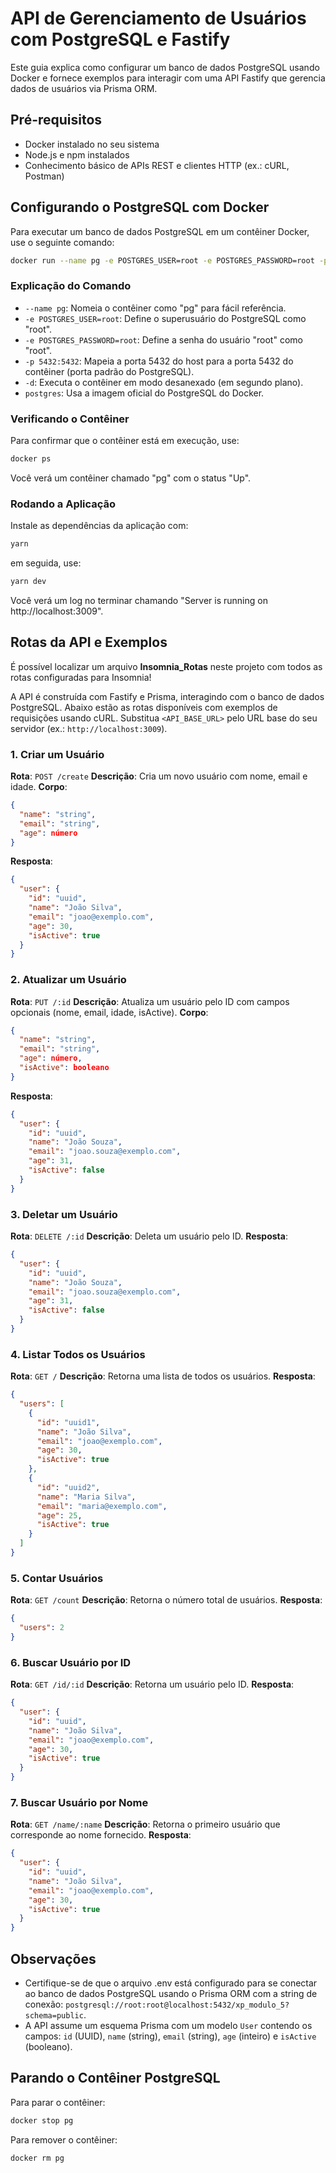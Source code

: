 # API de Gerenciamento de Usuários com PostgreSQL e Fastify

Este guia explica como configurar um banco de dados PostgreSQL usando Docker e fornece exemplos para interagir com uma API Fastify que gerencia dados de usuários via Prisma ORM.

## Pré-requisitos

- Docker instalado no seu sistema
- Node.js e npm instalados
- Conhecimento básico de APIs REST e clientes HTTP (ex.: cURL, Postman)

## Configurando o PostgreSQL com Docker

Para executar um banco de dados PostgreSQL em um contêiner Docker, use o seguinte comando:

```bash
docker run --name pg -e POSTGRES_USER=root -e POSTGRES_PASSWORD=root -p 5432:5432 -d postgres
```

### Explicação do Comando
- `--name pg`: Nomeia o contêiner como "pg" para fácil referência.
- `-e POSTGRES_USER=root`: Define o superusuário do PostgreSQL como "root".
- `-e POSTGRES_PASSWORD=root`: Define a senha do usuário "root" como "root".
- `-p 5432:5432`: Mapeia a porta 5432 do host para a porta 5432 do contêiner (porta padrão do PostgreSQL).
- `-d`: Executa o contêiner em modo desanexado (em segundo plano).
- `postgres`: Usa a imagem oficial do PostgreSQL do Docker.

### Verificando o Contêiner
Para confirmar que o contêiner está em execução, use:
```bash
docker ps
```
Você verá um contêiner chamado "pg" com o status "Up".

### Rodando a Aplicação
Instale as dependências da aplicação com:
```bash
yarn
```

em seguida, use:

```bash
yarn dev
```
Você verá um log no terminar chamando "Server is running on http://localhost:3009".

## Rotas da API e Exemplos

É possível localizar um arquivo **Insomnia_Rotas** neste projeto com todos as rotas configuradas para Insomnia!

A API é construída com Fastify e Prisma, interagindo com o banco de dados PostgreSQL. Abaixo estão as rotas disponíveis com exemplos de requisições usando cURL. Substitua `<API_BASE_URL>` pelo URL base do seu servidor (ex.: `http://localhost:3009`).

### 1. Criar um Usuário
**Rota**: `POST /create`
**Descrição**: Cria um novo usuário com nome, email e idade.
**Corpo**:
```json
{
  "name": "string",
  "email": "string",
  "age": número
}
```
**Resposta**:
```json
{
  "user": {
    "id": "uuid",
    "name": "João Silva",
    "email": "joao@exemplo.com",
    "age": 30,
    "isActive": true
  }
}
```

### 2. Atualizar um Usuário
**Rota**: `PUT /:id`
**Descrição**: Atualiza um usuário pelo ID com campos opcionais (nome, email, idade, isActive).
**Corpo**:
```json
{
  "name": "string",
  "email": "string",
  "age": número,
  "isActive": booleano
}
```
**Resposta**:
```json
{
  "user": {
    "id": "uuid",
    "name": "João Souza",
    "email": "joao.souza@exemplo.com",
    "age": 31,
    "isActive": false
  }
}
```

### 3. Deletar um Usuário
**Rota**: `DELETE /:id`
**Descrição**: Deleta um usuário pelo ID.
**Resposta**:
```json
{
  "user": {
    "id": "uuid",
    "name": "João Souza",
    "email": "joao.souza@exemplo.com",
    "age": 31,
    "isActive": false
  }
}
```

### 4. Listar Todos os Usuários
**Rota**: `GET /`
**Descrição**: Retorna uma lista de todos os usuários.
**Resposta**:
```json
{
  "users": [
    {
      "id": "uuid1",
      "name": "João Silva",
      "email": "joao@exemplo.com",
      "age": 30,
      "isActive": true
    },
    {
      "id": "uuid2",
      "name": "Maria Silva",
      "email": "maria@exemplo.com",
      "age": 25,
      "isActive": true
    }
  ]
}
```

### 5. Contar Usuários
**Rota**: `GET /count`
**Descrição**: Retorna o número total de usuários.
**Resposta**:
```json
{
  "users": 2
}
```

### 6. Buscar Usuário por ID
**Rota**: `GET /id/:id`
**Descrição**: Retorna um usuário pelo ID.
**Resposta**:
```json
{
  "user": {
    "id": "uuid",
    "name": "João Silva",
    "email": "joao@exemplo.com",
    "age": 30,
    "isActive": true
  }
}
```

### 7. Buscar Usuário por Nome
**Rota**: `GET /name/:name`
**Descrição**: Retorna o primeiro usuário que corresponde ao nome fornecido.
**Resposta**:
```json
{
  "user": {
    "id": "uuid",
    "name": "João Silva",
    "email": "joao@exemplo.com",
    "age": 30,
    "isActive": true
  }
}
```

## Observações
- Certifique-se de que o arquivo .env está configurado para se conectar ao banco de dados PostgreSQL usando o Prisma ORM com a string de conexão: `postgresql://root:root@localhost:5432/xp_modulo_5?schema=public`.
- A API assume um esquema Prisma com um modelo `User` contendo os campos: `id` (UUID), `name` (string), `email` (string), `age` (inteiro) e `isActive` (booleano).

## Parando o Contêiner PostgreSQL
Para parar o contêiner:
```bash
docker stop pg
```
Para remover o contêiner:
```bash
docker rm pg
```
